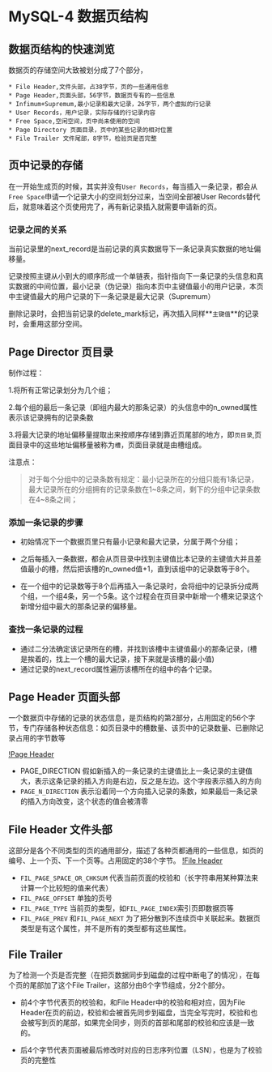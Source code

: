 # MySQL-4 数据页结构

## 数据页结构的快速浏览
数据页的存储空间大致被划分成了7个部分，

	* File Header,文件头部，占38字节，页的一些通用信息
	* Page Header,页面头部，56字节，数据页专有的一些信息
	* Infimum+Supremum,最小记录和最大记录，26字节，两个虚拟的行记录
	* User Records，用户记录，实际存储的行记录内容
	* Free Space,空闲空间，页中尚未使用的空间
	* Page Directory 页面目录，页中的某些记录的相对位置
	* File Trailer 文件尾部，8字节，检验页是否完整

	
## 页中记录的存储
在一开始生成页的时候，其实并没有`User Records`，每当插入一条记录，都会从`Free Space`申请一个记录大小的空间划分过来，当空间全部被User Records替代后，就意味着这个页使用完了，再有新记录插入就需要申请新的页。

### 记录之间的关系
当前记录里的next_record是当前记录的真实数据导下一条记录真实数据的地址偏移量。

记录按照主键从小到大的顺序形成一个单链表，指针指向下一条记录的头信息和真实数据的中间位置，最小记录（伪记录）指向本页中主键值最小的用户记录，本页中主键值最大的用户记录的下一条记录是最大记录（Supremum）

删除记录时，会把当前记录的delete_mark标记，再次插入同样**`主键值`**的记录时，会重用这部分空间。


## Page Director 页目录
制作过程：

1.将所有正常记录划分为几个组；

2.每个组的最后一条记录（即组内最大的那条记录）的头信息中的n_owned属性表示该记录拥有的记录条数

3.将最大记录的地址偏移量提取出来按顺序存储到靠近页尾部的地方，即`页目录`,页面目录中的这些地址偏移量被称为`槽`，页面目录就是由槽组成。

注意点：

> 对于每个分组中的记录条数有规定：最小记录所在的分组只能有1条记录，最大记录所在的分组拥有的记录条数在1~8条之间，剩下的分组中记录条数在4~8条之间；
	
### 添加一条记录的步骤

* 初始情况下一个数据页里只有最小记录和最大记录，分属于两个分组；

* 之后每插入一条数据，都会从页目录中找到主键值比本记录的主键值大并且差值最小的槽，然后把该槽的n_owned值+1，直到该组中的记录数等于8个。

* 在一个组中的记录数等于8个后再插入一条记录时，会将组中的记录拆分成两个组，一个组4条，另一个5条。这个过程会在页目录中新增一个槽来记录这个新增分组中最大的那条记录的偏移量。

### 查找一条记录的过程
* 通过二分法确定该记录所在的槽，并找到该槽中主键值最小的那条记录，(槽是挨着的，找上一个槽的最大记录，接下来就是该槽的最小值)
* 通过记录的next_record属性遍历该槽所在的组中的各个记录。


## Page Header 页面头部
一个数据页中存储的记录的状态信息，是页结构的第2部分，占用固定的56个字节，专门存储各种状态信息：如页目录中的槽数量、该页中的记录数量、已删除记录占用的字节数等

[!Page Header]()
![]()

* PAGE_DIRECTION 假如新插入的一条记录的主键值比上一条记录的主键值大，表示这条记录的插入方向是右边，反之是左边。这个字段表示插入的方向
* `PAGE_N_DIRECTION` 表示沿着同一个方向插入记录的条数，如果最后一条记录的插入方向改变，这个状态的值会被清零

## File Header 文件头部
这部分是各个不同类型的页的通用部分，描述了各种页都通用的一些信息，如页的编号、上一个页、下一个页等。占用固定的38个字节。
[!File Header]()

* `FIL_PAGE_SPACE_OR_CHKSUM` 代表当前页面的校验和（长字符串用某种算法来计算一个比较短的值来代表）
* `FIL_PAGE_OFFSET` 单独的页号
* `FIL_PAGE_TYPE` 当前页的类型，如`FIL_PAGE_INDEX`索引页即数据页等
* `FIL_PAGE_PREV` 和`FIL_PAGE_NEXT` 为了把分散到不连续页中关联起来。数据页类型是有这个属性，并不是所有的类型都有这些属性。

## File Trailer
为了检测一个页是否完整（在把页数据同步到磁盘的过程中断电了的情况），在每个页的尾部加了这个File Trailer，这部分由8个字节组成，分2个部分。

* 前4个字节代表页的校验和，和File Header中的校验和相对应，因为File Header在页的前边，校验和会被首先同步到磁盘，当完全写完时，校验和也会被写到页的尾部，如果完全同步，则页的首部和尾部的校验和应该是一致的。

* 后4个字节代表页面被最后修改时对应的日志序列位置（LSN），也是为了校验页的完整性


